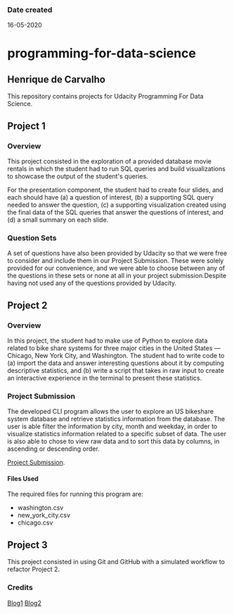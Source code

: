 ### Date created
16-05-2020

# programming-for-data-science

## Henrique de Carvalho

This repository contains projects for Udacity Programming For Data Science.

## Project 1

### Overview

This project consisted in the exploration of a provided database movie rentals in which the student had to run SQL queries and build visualizations to showcase the output of the student's queries. 

For the presentation component, the student had to create four slides, and each should have (a) a question of interest, (b) a supporting SQL query needed to answer the question, (c) a supporting visualization created using the final data of the SQL queries that answer the questions of interest, and (d) a small summary on each slide.


### Question Sets

A set of questions have also been provided by Udacity so that we were free to consider and include them in our Project Submission. These were solely provided for our convenience, and we were able to choose between any of the questions in these sets or none at all in your project submission.Despite having not used any of the questions provided by Udacity.


## Project 2

### Overview

In this project, the student had to make use of Python to explore data related to bike share systems for three major cities in the United States — Chicago, New York City, and Washington. The student had to write code to (a) import the data and answer interesting questions about it by computing descriptive statistics, and (b) write a script that takes in raw input to create an interactive experience in the terminal to present these statistics.

### Project Submission

The developed CLI program allows the user to explore an US bikeshare system database and retrieve statistics information from the database. The user is able filter the information by city, month and weekday, in order to visualize statistics information related to a specific subset of data. The user is also able to chose to view raw data and to sort this data by columns, in ascending or descending order.

[Project Submission](https://github.com/venkatasaisankar/pdsnd_github/blob/master/bikeshare.py).

#### Files Used

The required files for running this program are: 

* washington.csv
* new_york_city.csv
* chicago.csv




## Project 3

This project consisted in using Git and GitHub with a simulated workflow to refactor Project 2.

### Credits
[Blog1](https://github.blog/)
[Blog2](https://pages.github.com/)


